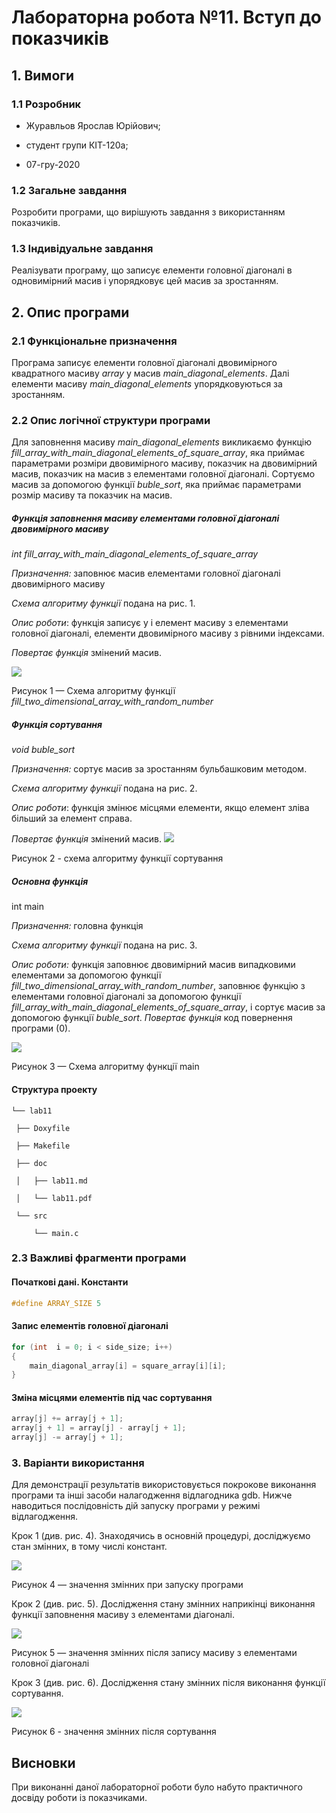 ﻿# Лабораторна робота №11. Вступ до показчиків

## 1. Вимоги

### 1.1 Розробник

-   Журавльов Ярослав Юрійович;
    
-   студент групи КІТ-120а;
    
-   07-гру-2020
    

### 1.2 Загальне завдання

Розробити програми, що вирішують завдання з використанням показчиків.

### 1.3 Індивідуальне завдання

Реалізувати програму, що записує елементи головної діагоналі в одновимірний масив і упорядковує цей масив за зростанням.

## 2. Опис програми

### 2.1 Функціональне призначення

Програма записує елементи головної діагоналі двовимірного квадратного масиву *array* у масив *main_diagonal_elements*. Далі елементи масиву *main_diagonal_elements* упорядковуються за зростанням.

### 2.2 Опис логічної структури програми

Для заповнення масиву *main_diagonal_elements* викликаємо функцію *fill_array_with_main_diagonal_elements_of_square_array*, яка приймає параметрами розміри двовимірного масиву, показчик на двовимірний масив, показчик на масив з елементами головної діагоналі. Сортуємо масив за допомогою функції *buble_sort*, яка приймає параметрами розмір масиву та показчик на масив.

##### Функція заповнення масиву елементами головної діагоналі двовимірного масиву

*int fill_array_with_main_diagonal_elements_of_square_array*

_Призначення:_ заповнює масив елементами головної діагоналі двовимірного масиву

_Схема алгоритму функції_ подана на рис. 1.

_Опис роботи_: функція записує у i елемент масиву з елементами головної діагоналі, елементи двовимірного масиву з рівними індексами.

_Повертає функція_ змінений масив.

![](https://github.com/yzet/Programming/blob/main/lab11/doc/assets/img1_main_diag_func.png?raw=true)  
  
Рисунок 1 — Схема алгоритму функції *fill_two_dimensional_array_with_random_number*
##### Функція сортування
*void  buble_sort*

_Призначення:_ сортує масив за зростанням бульбашковим методом.

_Схема алгоритму функції_ подана на рис. 2.

_Опис роботи_: функція змінює місцями елементи, якщо елемент зліва більший за елемент справа.

_Повертає функція_ змінений масив.
![](https://github.com/yzet/Programming/blob/main/lab11/doc/assets/img2_buble_sort.png?raw=true) 

Рисунок 2 - схема алгоритму функції сортування
##### _**Основна функція**_

int main

_Призначення:_ головна функція

_Схема алгоритму функції_ подана на рис. 3.

_Опис роботи:_ функція заповнює двовимірний масив випадковими елементами за допомогою функції *fill_two_dimensional_array_with_random_number*, заповнює функцію з елементами головної діагоналі за допомогою функції *fill_array_with_main_diagonal_elements_of_square_array*, і сортує масив за допомогою функції *buble_sort*.
_Повертає функція_ код повернення програми (0).

![](https://github.com/yzet/Programming/blob/main/lab11/doc/assets/img3_main.png?raw=true)  

Рисунок 3 — Схема алгоритму функції main

#### Структура проекту
```
└── lab11

 ├── Doxyfile
 
 ├── Makefile
 
 ├── doc
 
 │   ├── lab11.md
 
 │   └── lab11.pdf
 
 └── src
 
	 └── main.c
```
### 2.3 Важливі фрагменти програми
#### Початкові дані. Константи
```c
#define ARRAY_SIZE 5
```
#### Запис елементів головної діагоналі
```c
for (int  i = 0; i < side_size; i++)
{
	main_diagonal_array[i] = square_array[i][i];
}
```
#### Зміна місцями елементів під час сортування
```c
array[j] += array[j + 1];
array[j + 1] = array[j] - array[j + 1];
array[j] -= array[j + 1];
```
### 3. Варіанти використання

Для демонстрації результатів використовується покрокове виконання програми та інші засоби налагодження відлагодника gdb. Нижче наводиться послідовність  дій запуску програми у режимі відлагодження.

Крок 1 (див. рис. 4). Знаходячись в основній процедурі, досліджуємо стан змінних, в тому числі констант.

![](https://github.com/yzet/Programming/blob/main/lab11/doc/assets/img4_check.png?raw=true) 

Рисунок 4 — значення змінних при запуску програми

Крок 2 (див. рис. 5). Дослідження стану змінних наприкінці виконання функції заповнення масиву з елементами діагоналі.

![](https://github.com/yzet/Programming/blob/main/lab11/doc/assets/img5_check2.png?raw=true) 

Рисунок 5 — значення змінних після запису масиву з елементами головної діагоналі

Крок 3 (див. рис. 6). Дослідження стану змінних після виконання функції сортування.

![](https://github.com/yzet/Programming/blob/main/lab11/doc/assets/img6_check3.png?raw=true) 

Рисунок 6 - значення змінних після сортування

## Висновки

При виконанні даної лабораторної роботи було набуто практичного досвіду роботи із показчиками.
